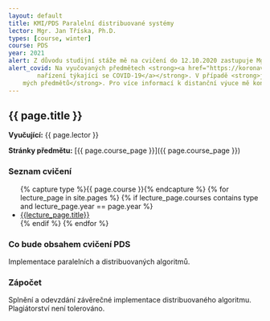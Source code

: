 ```yaml
---
layout: default
title: KMI/PDS Paralelní distribuované systémy
lector: Mgr. Jan Tříska, Ph.D.
types: [course, winter]
course: PDS
year: 2021
alert: Z důvodu studijní stáže mě na cvičení do 12.10.2020 zastupuje Mgr. Jan Tříska, Ph.D.
alert_covid: Na vyučovaných předmětech <strong><a href="https://koronavirus.mzcr.cz/aktualni-opatreni/">dodržujte vládní
        nařízení týkající se COVID-19</a></strong>. V případě <strong>jakýchkoli příznaků se neúčastněte prezenční výuky
    mých předmětů</strong>. Pro více informací k distanční výuce mě kontaktujte.
---
```


## {{ page.title }}
**Vyučující:** {{ page.lector }}

**Stránky předmětu:** [{{ page.course_page }}]({{ page.course_page }})

### Seznam cvičení
<ul>
{% capture type %}{{ page.course }}{% endcapture %}
{% for lecture_page in site.pages %}
{% if lecture_page.courses contains type and lecture_page.year == page.year %}
<li>
<a href="{{lecture_page.url}}">{{lecture_page.title}}</a>
</li>
{% endif %}
{% endfor %}
</ul>

### Co bude obsahem cvičení PDS
Implementace paralelních a distribuovaných algoritmů.

### Zápočet
Splnění a odevzdání závěrečné implementace distribuovaného algoritmu. Plagiátorství není tolerováno.
